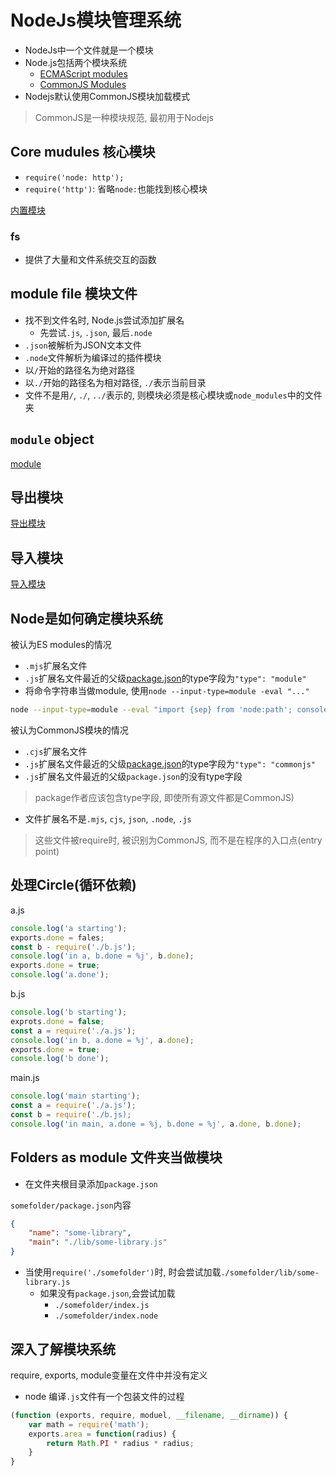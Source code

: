 # NodeJs模块管理系统

- NodeJs中一个文件就是一个模块
- Node.js包括两个模块系统
  - [ECMAScript modules](JavaScript_Module_ES6.md)
  - [CommonJS Modules](JavaScript_Module_CommonJS.md)
- Nodejs默认使用CommonJS模块加载模式

> CommonJS是一种模块规范, 最初用于Nodejs

## Core mudules 核心模块

- `require('node: http');`
- `require('http')`: 省略`node:`也能找到核心模块

[内置模块](NodeJs_Internal_Module.md)

### fs

- 提供了大量和文件系统交互的函数

## module file 模块文件

- 找不到文件名时, Node.js尝试添加扩展名
  - 先尝试`.js`, `.json`, 最后`.node`
- `.json`被解析为JSON文本文件
- `.node`文件解析为编译过的插件模块
- 以`/`开始的路径名为绝对路径
- 以`./`开始的路径名为相对路径, `./`表示当前目录
- 文件不是用`/`, `./`, `../`表示的, 则模块必须是核心模块或`node_modules`中的文件夹

## `module` object

[module](NodeJs_Module_Object.md)

## 导出模块

[导出模块](NodeJs_Module_Exports.md)

## 导入模块

[导入模块](NodeJs_Module_Imports.md)

## Node是如何确定模块系统

被认为ES modules的情况

- `.mjs`扩展名文件
- `.js`扩展名文件最近的父级[package.json](NodeJs_Package_Json.md)的type字段为`"type": "module"`
- 将命令字符串当做module, 使用`node --input-type=module -eval "..."`

```sh
node --input-type=module --eval "import {sep} from 'node:path'; console.log(sep);"
```

被认为CommonJS模块的情况

- `.cjs`扩展名文件
- `.js`扩展名文件最近的父级[package.json](NodeJs_Package_Json.md)的type字段为`"type": "commonjs"`
- `.js`扩展名文件最近的父级`package.json`的没有type字段

> package作者应该包含type字段, 即使所有源文件都是CommonJS)

- 文件扩展名不是`.mjs`, `cjs`, `json`, `.node`, `.js`

> 这些文件被require时, 被识别为CommonJS, 而不是在程序的入口点(entry point)

## 处理Circle(循环依赖)

a.js

```javascript
console.log('a starting');
exports.done = fales;
const b - require('./b.js');
console.log('in a, b.done = %j', b.done);
exports.done = true;
console.log('a.done');
```
b.js

```javascript
console.log('b starting');
exprots.done = false;
const a = require('./a.js');
console.log('in b, a.done = %j', a.done);
exports.done = true;
console.log('b done');
```
main.js

```javascript
console.log('main starting');
const a = require('./a.js');
const b = require('./b.js);
console.log('in main, a.done = %j, b.done = %j', a.done, b.done);
```

## Folders as module 文件夹当做模块

- 在文件夹根目录添加`package.json`

`somefolder/package.json`内容

```json
{
    "name": "some-library",
    "main": "./lib/some-library.js"
}
```

- 当使用`require('./somefolder')`时, 时会尝试加载`./somefolder/lib/some-library.js`
  - 如果没有`package.json`,会尝试加载
    - `./somefolder/index.js`
    - `./somefolder/index.node`

## 深入了解模块系统

require, exports, module变量在文件中并没有定义

- node 编译`.js`文件有一个包装文件的过程

```javascript
(function (exports, require, moduel, __filename, __dirname)) {
    var math = require('math');
    exports.area = function(radius) {
        return Math.PI * radius * radius;
    }
}
```

